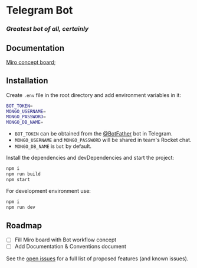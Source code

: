 # Telegram Bot
### _Greatest bot of all, certainly_

## Documentation
[Miro concept board]("https://miro.com/welcomeonboard/UHFiT2ZabGlHVmZ4WE41MkJtMVZ2R0dHakRiZHl5Ymh0eWZnUzhkZGgxYnZMaEM2MGJvSVMxMlloM1lNUW1QR3wzNDU4NzY0NTI2NjEwNjg0NDAyfDI=?share_link_id=570808451178");

## Installation

Create `.env` file in the root directory and add environment variables in it:

```sh
BOT_TOKEN=
MONGO_USERNAME=
MONGO_PASSWORD=
MONGO_DB_NAME=
```

- `BOT_TOKEN` can be obtained from the [@BotFather](https://t.me/botfather) bot in Telegram.
- `MONGO_USERNAME` and `MONGO_PASSWORD` will be shared in team's Rocket chat.
- `MONGO_DB_NAME` is `bot` by default.

Install the dependencies and devDependencies and start the project:

```sh
npm i
npm run build
npm start
```

For development environment use:

```sh
npm i
npm run dev
```

## Roadmap

- [ ] Fill Miro board with Bot workflow concept
- [ ] Add Documentation & Conventions document

See the [open issues](https://github.com/AlshainS/project1/issues) for a full list of proposed features (and known issues).